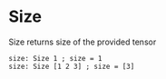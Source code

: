 # Size

Size returns size of the provided tensor

```L1
size: Size 1 ; size = 1
size: Size [1 2 3] ; size = [3]
```
